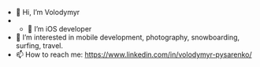 - 👋 Hi, I’m Volodymyr
- - 🌱 I’m iOS developer
- 👀 I’m interested in mobile development, photography, snowboarding, surfing, travel.
- 📫 How to reach me: https://www.linkedin.com/in/volodymyr-pysarenko/

<!---
Zmiyov/Zmiyov is a ✨ special ✨ repository because its `README.md` (this file) appears on your GitHub profile.
You can click the Preview link to take a look at your changes.
--->
